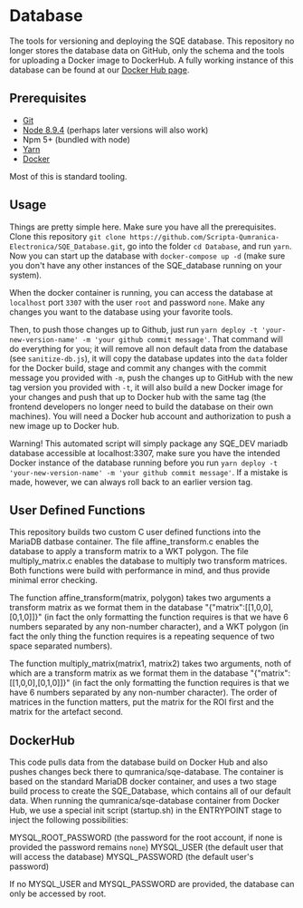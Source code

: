 # Database

The tools for versioning and deploying the SQE database.  This repository no longer stores the database data on GitHub, only the schema and the tools for uploading a Docker image to DockerHub.  A fully working instance of this database can be found at our [Docker Hub page](https://hub.docker.com/r/qumranica/sqe-database).

## Prerequisites

* [Git](https://git-scm.com/book/en/v2/Getting-Started-Installing-Git)
* [Node 8.9.4](https://nodejs.org/en/download/) (perhaps later versions will also work)
* Npm 5+ (bundled with node)
* [Yarn](https://yarnpkg.com/en/docs/install)
* [Docker](https://docs.docker.com/install/)

Most of this is standard tooling.

## Usage

Things are pretty simple here.  Make sure you have all the prerequisites.  Clone this repository `git clone https://github.com/Scripta-Qumranica-Electronica/SQE_Database.git`, go into the folder `cd Database`, and run `yarn`.  Now you can start up the database with `docker-compose up -d` (make sure you don't have any other instances of the SQE_database running on your system).

When the docker container is running, you can access the database at `localhost` port `3307` with the user `root` and password `none`.  Make any changes you want to the database using your favorite tools.

Then, to push those changes up to Github, just run `yarn deploy -t 'your-new-version-name' -m 'your github commit message'`.  That command will do everything for you; it will remove all non default data from the database (see `sanitize-db.js`), it will copy the database updates into the `data` folder for the Docker build, stage and commit any changes with the commit message you provided with `-m`, push the changes up to GitHub with the new tag version you provided with `-t`, it will also build a new Docker image for your changes and push that up to Docker hub with the same tag (the frontend developers no longer need to build the database on their own machines).  You will need a Docker hub account and authorization to push a new image up to Docker hub.

Warning!  This automated script will simply package any SQE_DEV mariadb database accessible at localhost:3307, make sure you have the intended Docker instance of the database running before you run `yarn deploy -t 'your-new-version-name' -m 'your github commit message'`.  If a mistake is made, however, we can always roll back to an earlier version tag.

## User Defined Functions

This repository builds two custom C user defined functions into the MariaDB datbase container.  The file affine_transform.c enables the database to apply a transform matrix to a WKT polygon.  The file multiply_matrix.c enables the database to multiply two transform matrices.  Both functions were build with performance in mind, and thus provide minimal error checking.

The function affine_transform(matrix, polygon) takes two arguments a transform matrix as we format them in the database "{\"matrix\":[[1,0,0],[0,1,0]]}" (in fact the only formatting the function requires is that we have 6 numbers separated by any non-number character), and a WKT polygon (in fact the only thing the function requires is a repeating sequence of two space separated numbers).

The function multiply_matrix(matrix1, matrix2) takes two arguments, noth of which are a transform matrix as we format them in the database "{\"matrix\":[[1,0,0],[0,1,0]]}" (in fact the only formatting the function requires is that we have 6 numbers separated by any non-number character).  The order of matrices in the function matters, put the matrix for the ROI first and the matrix for the artefact second.

## DockerHub

This code pulls data from the database build on Docker Hub and also pushes changes beck there to qumranica/sqe-database.  The container is based on the standard MariaDB docker container, and uses a two stage build process to create the SQE_Database, which contains all of our default data.  When running the qumranica/sqe-database container from Docker Hub, we use a special init script (startup.sh) in the ENTRYPOINT stage to inject the following possibilities:

MYSQL_ROOT_PASSWORD (the password for the root account, if none is provided the password remains `none`)
MYSQL_USER (the default user that will access the database)
MYSQL_PASSWORD (the default user's password)

If no MYSQL_USER and MYSQL_PASSWORD are provided, the database can only be accessed by root.